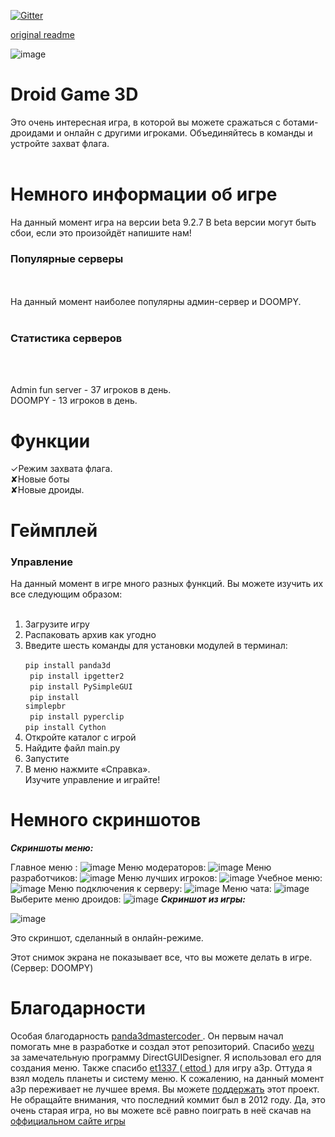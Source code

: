 [![Gitter](https://badges.gitter.im/DroidGame/DroidGame3D.svg)](https://gitter.im/DroidGame/DroidGame3D?utm_source=badge&utm_medium=badge&utm_campaign=pr-badge)

[original readme](https://gitlab.com/polskiychel/droidgame3d/-/blob/main/README.md)

![image](https://gitlab.com/polskiychel/droidgame3d/-/raw/main/logo.png)
# Droid Game 3D
Это очень интересная игра, в которой вы можете сражаться с ботами-дроидами и онлайн с другими игроками. Объединяйтесь в команды и устройте захват флага. <br> <br>

# Немного информации об игре
На данный момент игра на версии beta 9.2.7 В beta версии могут быть сбои, если это произойдёт напишите нам!

<h3>Популярные серверы</h3> <br> <br>
На данный момент наиболее популярны админ-сервер и DOOMPY. <br> <br>

<h3>Статистика серверов</h3> <br> <br>

Admin fun server - 37 игроков в день. <br>
DOOMPY - 13 игроков в день. <br>

# Функции
✓Режим захвата флага. <br>
✘Новые боты <br>
✘Новые дроиды. <br>
# Геймплей
<h3> Управление </h3>
На данный момент в игре много разных функций. 
Вы можете изучить их все следующим образом: <br> <br>

1. Загрузите игру <br>
2. Распаковать архив как угодно <br>
3. Введите шесть команды для установки модулей в терминал: <br>
<code> pip install panda3d </code> <br>
<code> pip install ipgetter2 </code> <br>
<code> pip install PySimpleGUI </code> <br>
<code> pip install simplepbr </code> <br>
<code> pip install pyperclip </code> <br>
<code>pip install Cython</code><br>
4. Откройте каталог с игрой <br>
5. Найдите файл main.py <br>
6. Запустите <br>
7. В меню нажмите «Справка». <br>
Изучите управление и играйте! <br>

# Немного скриншотов
***Скриншоты меню:***

Главное меню :
![image](https://imgur.com/wcmLLc7.png)
Меню модераторов:
![image](https://imgur.com/O1ZUTWr.png)
Меню разработчиков:
![image](https://imgur.com/tCJVwdM.png)
Меню лучших игроков:
![image](https://imgur.com/JYbM2H5.png)
Учебное меню:
![image](https://imgur.com/OkVvz4N.png)
Меню подключения к серверу:
![image](https://imgur.com/t8ksyv5.png)
Меню чата:
![image](https://imgur.com/YOgPWMT.png)
Выберите меню дроидов:
![image](https://imgur.com/JZFhjsC.png)
***Скриншот из игры:***

![image](https://imgur.com/Hy2gQenl.png)

Это скриншот, сделанный в онлайн-режиме.

Этот снимок экрана не показывает все, что вы можете делать в игре. (Сервер: DOOMPY)

# Благодарности
Особая благодарность <a href="https://discourse.panda3d.org/u/panda3dmastercoder"> panda3dmastercoder </a>. 
Он первым начал помогать мне в разработке и создал этот репозиторий. 
Спасибо <a href="https://discourse.panda3d.org/u/wezu"> wezu </a> за замечательную программу DirectGUIDesigner. 
Я использовал его для создания меню. 
Также спасибо <a href="https://discourse.panda3d.org/u/et1337"> et1337 </a> (<a href="https://github.com/etodd"> ettod </a> ) для игрy a3p. 
Оттуда я взял модель планеты и систему меню. К сожалению, на данный момент a3p переживает не лучшее время. Вы можете [поддержать](https://github.com/etodd/a3p) этот проект. Не обращайте внимания, что последний коммит был в 2012 году. Да, это очень старая игра, но вы можете всё равно поиграть в неё скачав на [оффициальном сайте игры](http://a3p.sf.net/)
